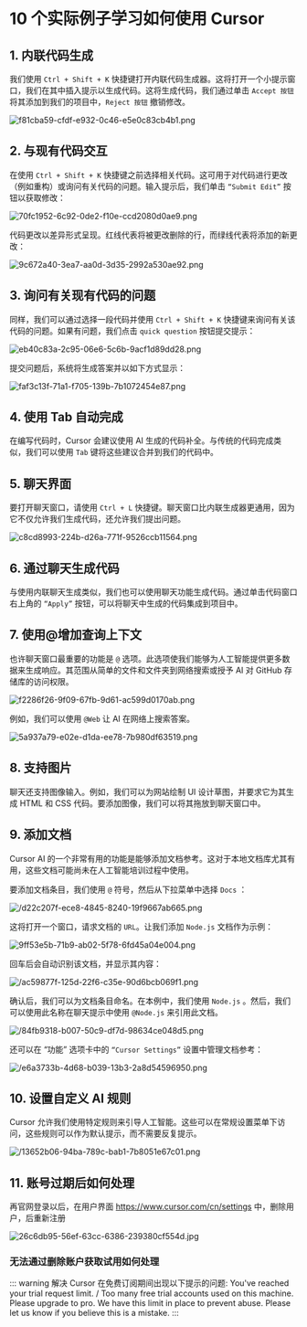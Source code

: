 # 10 个实际例子学习如何使用 Cursor

<article-info/>

## 1. 内联代码生成

我们使用 `Ctrl + Shift + K` 快捷键打开内联代码生成器。这将打开一个小提示窗口，我们在其中插入提示以生成代码。这将生成代码，我们通过单击 `Accept 按钮` 将其添加到我们的项目中，`Reject 按钮` 撤销修改。

![f81cba59-cfdf-e932-0c46-e5e0c83cb4b1.png](/f81cba59-cfdf-e932-0c46-e5e0c83cb4b1.png)

## 2. 与现有代码交互

在使用 `Ctrl + Shift + K` 快捷键之前选择相关代码。这可用于对代码进行更改（例如重构）或询问有关代码的问题。输入提示后，我们单击 `“Submit Edit”` 按钮以获取修改：

![70fc1952-6c92-0de2-f10e-ccd2080d0ae9.png](/70fc1952-6c92-0de2-f10e-ccd2080d0ae9.png)

代码更改以差异形式呈现。红线代表将被更改删除的行，而绿线代表将添加的新更改：

![9c672a40-3ea7-aa0d-3d35-2992a530ae92.png](/9c672a40-3ea7-aa0d-3d35-2992a530ae92.png)

## 3. 询问有关现有代码的问题

同样，我们可以通过选择一段代码并使用 `Ctrl + Shift + K` 快捷键来询问有关该代码的问题。如果有问题，我们点击 `quick question` 按钮提交提示：

![eb40c83a-2c95-06e6-5c6b-9acf1d89dd28.png](/eb40c83a-2c95-06e6-5c6b-9acf1d89dd28.png)

提交问题后，系统将生成答案并以如下方式显示：

![faf3c13f-71a1-f705-139b-7b1072454e87.png](/faf3c13f-71a1-f705-139b-7b1072454e87.png)

## 4. 使用 Tab 自动完成

在编写代码时，Cursor 会建议使用 AI 生成的代码补全。与传统的代码完成类似，我们可以使用 `Tab` 键将这些建议合并到我们的代码中。

## 5. 聊天界面

要打开聊天窗口，请使用 `Ctrl + L` 快捷键。聊天窗口比内联生成器更通用，因为它不仅允许我们生成代码，还允许我们提出问题。

![c8cd8993-224b-d26a-771f-9526ccb11564.png](/c8cd8993-224b-d26a-771f-9526ccb11564.png)

## 6. 通过聊天生成代码

与使用内联聊天生成类似，我们也可以使用聊天功能生成代码。通过单击代码窗口右上角的 `“Apply”` 按钮，可以将聊天中生成的代码集成到项目中。

## 7. 使用@增加查询上下文

也许聊天窗口最重要的功能是 `@` 选项。此选项使我们能够为人工智能提供更多数据来生成响应。其范围从简单的文件和文件夹到网络搜索或授予 AI 对 GitHub 存储库的访问权限。

![f2286f26-9f09-67fb-9d61-ac599d0170ab.png](/f2286f26-9f09-67fb-9d61-ac599d0170ab.png)

例如，我们可以使用 `@Web` 让 AI 在网络上搜索答案。

![5a937a79-e02e-d1da-ee78-7b980df63519.png](/5a937a79-e02e-d1da-ee78-7b980df63519.png)

## 8. 支持图片

聊天还支持图像输入。例如，我们可以为网站绘制 UI 设计草图，并要求它为其生成 HTML 和 CSS 代码。要添加图像，我们可以将其拖放到聊天窗口中。

## 9. 添加文档

Cursor AI 的一个非常有用的功能是能够添加文档参考。这对于本地文档库尤其有用，这些文档可能尚未在人工智能培训过程中使用。

要添加文档条目，我们使用 `@` 符号，然后从下拉菜单中选择 `Docs` ：

![/d22c207f-ece8-4845-8240-19f9667ab665.png](/d22c207f-ece8-4845-8240-19f9667ab665.png)

这将打开一个窗口，请求文档的 `URL`。让我们添加 `Node.js` 文档作为示例：

![9ff53e5b-71b9-ab02-5f78-6fd45a04e004.png](/9ff53e5b-71b9-ab02-5f78-6fd45a04e004.png)

回车后会自动识别该文档，并显示其内容：

![/ac59877f-125d-22f6-c35e-90d6bcb069f1.png](/ac59877f-125d-22f6-c35e-90d6bcb069f1.png)

确认后，我们可以为文档条目命名。在本例中，我们使用 `Node.js` 。然后，我们可以使用此名称在聊天提示中使用 `@Node.js` 来引用此文档。

![/84fb9318-b007-50c9-df7d-98634ce048d5.png](/84fb9318-b007-50c9-df7d-98634ce048d5.png)

还可以在 “功能” 选项卡中的 `“Cursor Settings”` 设置中管理文档参考：

![/e6a3733b-4d68-b039-13b3-2a8d54596950.png](/e6a3733b-4d68-b039-13b3-2a8d54596950.png)

## 10. 设置自定义 AI 规则

Cursor 允许我们使用特定规则来引导人工智能。这些可以在常规设置菜单下访问，这些规则可以作为默认提示，而不需要反复提示。

![/13652b06-94ba-789c-bab1-7b8051e67c01.png](/13652b06-94ba-789c-bab1-7b8051e67c01.png)

## 11. 账号过期后如何处理

再官网登录以后，在用户界面 https://www.cursor.com/cn/settings 中，删除用户，后重新注册

![26c6db95-56ef-63cc-6386-239380cf554d.jpg](/26c6db95-56ef-63cc-6386-239380cf554d.jpg)

### 无法通过删除账户获取试用如何处理

::: warning 解决 Cursor 在免费订阅期间出现以下提示的问题:
You've reached your trial request limit. / Too many free trial accounts used on this machine. Please upgrade to pro. We have this limit in place to prevent abuse. Please let us know if you believe this is a mistake.<link-tag :linkList="[{ linkType: 'git', linkText:'go-cursor-help',linkUrl:'https://github.com/yuaotian/go-cursor-help'}]" />
:::
